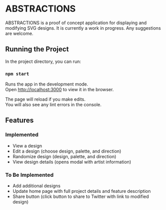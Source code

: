 # ABSTRACTIONS

ABSTRACTIONS is a proof of concept application for displaying and modifying SVG designs. It is currently a work in progress. Any suggestions are welcome.

## Running the Project

In the project directory, you can run:

### `npm start`

Runs the app in the development mode.<br>
Open [http://localhost:3000](http://localhost:3000) to view it in the browser.

The page will reload if you make edits.<br>
You will also see any lint errors in the console.

## Features

### Implemented

- View a design
- Edit a design (choose design, palette, and direction)
- Randomize design (design, palette, and direction)
- View design details (opens modal with artist information)

### To Be Implemented

- Add additional designs
- Update home page with full project details and feature description
- Share button (click button to share to Twitter with link to modified design)
